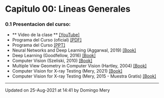 
# Capitulo 00: Lineas Generales
### 0.1 Presentacion del curso:
* ** Video de la clase ** [[YouTube]](https://youtu.be/yEfOAJRQ73k)
* Programa del Curso (oficial) [[PDF]](https://github.com/domingomery/vision/blob/master/clases/Cap00_Lineas_Generales/program/CV00_ProgramaCurso.pdf)
* Programa del Curso [[PPT]](https://github.com/domingomery/vision/blob/master/clases/Cap00_Lineas_Generales/program/CV00_PresentationCurso.pptx)
* Neural Networks and Deep Learning (Aggarwal, 2019) [[Book]](https://link.springer.com/book/10.1007%2F978-3-319-94463-0)
* Deep Learning (Goodfellow, 2016) [[Book]](http://www.deeplearningbook.org)
* Computer Vision (Szeliski, 2010) [[Book]](http://szeliski.org/Book/)
* Multiple View Geometry in Computer Vision (Hartley, 2004) [[Book]](http://cvrs.whu.edu.cn/downloads/ebooks/Multiple%20View%20Geometry%20in%20Computer%20Vision%20(Second%20Edition).pdf)
* Computer Vision for X-ray Testing (Mery, 2021) [[Book]](https://domingomery.ing.puc.cl/publications/book/)
* Computer Vision for X-ray Testing (Mery, 2015 - Muestra Gratis) [[Book]](https://www.dropbox.com/s/6ojxn5h1s0dxhd4/bok%253A978-3-319-20747-6.pdf)
---


Updated on 25-Aug-2021 at 14:41 by Domingo Mery
